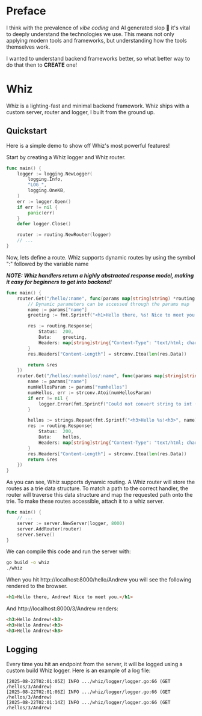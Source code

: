 # Preface
I think with the prevalence of _vibe coding_ and AI generated slop 🤮 it's vital to deeply understand the technologies we use. This means not only applying modern tools and frameworks, but understanding how the tools themselves work.

I wanted to understand backend frameworks better, so what better way to do that then to __CREATE__ one!

# Whiz
Whiz is a lighting-fast and minimal backend framework.
Whiz ships with a custom server, router and logger, I built from the ground up.

## Quickstart
Here is a simple demo to show off Whiz's most powerful features!

Start by creating a Whiz logger and Whiz router.
```go
func main() {
	logger := logging.NewLogger(
		logging.Info,
		"LOG_",
		logging.OneKB,
	)
	err := logger.Open()
	if err != nil {
		panic(err)
	}
	defer logger.Close()

	router := routing.NewRouter(logger)
    // ...
}
```

Now, lets define a route. Whiz supports dynamic routes by using the symbol ":" followed by the variable name

**_NOTE: Whiz handlers return a highly abstracted response model, making it easy for beginners to get into backend!_**

```go
func main() {
    router.Get("/hello/:name", func(params map[string]string) *routing.Response {
		// Dynamic parameters can be accessed through the params map
		name := params["name"]
		greeting := fmt.Sprintf("<h1>Hello there, %s! Nice to meet you.</h1>", name)

		res := routing.Response{
			Status:  200,
			Data:    greeting,
			Headers: map[string]string{"Content-Type": "text/html; charset=utf-8"},
		}
		res.Headers["Content-Length"] = strconv.Itoa(len(res.Data))

		return &res
	})
	router.Get("/hellos/:numhellos/:name", func(params map[string]string) *routing.Response {
		name := params["name"]
		numHellosParam := params["numhellos"]
		numHellos, err := strconv.Atoi(numHellosParam)
		if err != nil {
			logger.Error(fmt.Sprintf("Could not convert string to int (%s)", numHellosParam))
		}

		hellos := strings.Repeat(fmt.Sprintf("<h3>Hello %s!<h3>", name), numHellos)
		res := routing.Response{
			Status:  200,
			Data:    hellos,
			Headers: map[string]string{"Content-Type": "text/html; charset=utf-8"},
		}
		res.Headers["Content-Length"] = strconv.Itoa(len(res.Data))
		return &res
	})
}
```

As you can see, Whiz supports dynamic routing. A Whiz router will store the routes as a trie data structure. To match a path to the correct handler, the router will traverse this data structure and map the requested path onto the trie. To make these routes accessible, attach it to a whiz server.

```go
func main() {
    // ...
    server := server.NewServer(logger, 8000)
	server.AddRouter(router)
	server.Serve()
}
```

We can compile this code and run the server with:

```zsh
go build -o whiz
./whiz
```

When you hit http://localhost:8000/hello/Andrew you will see the following rendered to the browser.

```html
<h1>Hello there, Andrew! Nice to meet you.</h1>
```

And http://localhost:8000/3/Andrew renders:

```html
<h3>Hello Andrew!<h3>
<h3>Hello Andrew!<h3>
<h3>Hello Andrew!<h3>
```

## Logging

Every time you hit an endpoint from the server, it will be logged using a custom build Whiz logger. Here is an example of a log file: 

```log
[2025-08-22T02:01:05Z] INFO .../whiz/logger/logger.go:66 (GET /hellos/3/Andrew)
[2025-08-22T02:01:06Z] INFO .../whiz/logger/logger.go:66 (GET /hellos/3/Andrew)
[2025-08-22T02:01:14Z] INFO .../whiz/logger/logger.go:66 (GET /hellos/3/Andrew)
```
